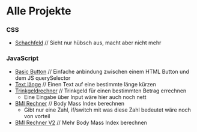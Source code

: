 # Alle Projekte

### CSS

- [Schachfeld](https://raw.githack.com/TomDBaer/projekte-basics-webdev/master/CSS/Schachfeld/index.html) // Sieht nur hübsch aus, macht aber nicht mehr
  

### JavaScript

- [Basic Button](https://raw.githack.com/TomDBaer/projekte-basics-webdev/master/Javascript/basic-button-click/index.html) // Einfache anbindung zwischen einem HTML Button und dem JS querySelector
- [Text länge](https://raw.githack.com/TomDBaer/projekte-basics-webdev/master/Javascript/text-laenge/index.html) // Einen Text auf eine bestimmte länge kürzen
- [Trinkgeldrechner](https://raw.githack.com/TomDBaer/projekte-basics-webdev/master/Javascript/trinkgeldrechner/index.html) // Trinkgeld für einen bestimmten Betrag errechnen
  - Eine Eingabe über Input wäre hier auch noch nett
- [BMI Rechner](https://raw.githack.com/TomDBaer/projekte-basics-webdev/master/Javascript/bmi-rechner/index.html) // Body Mass Index berechnen
  - Gibt nur eine Zahl, if/switch mit was diese Zahl bedeutet wäre noch von vorteil
- [BMI Rechner V2](https://raw.githack.com/TomDBaer/projekte-basics-webdev/master/Javascript/bmi-rechner-v2/index.html) // Mehr Body Mass Index berechnen

